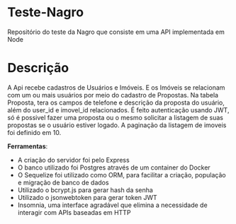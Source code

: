 # Teste-Nagro
Repositório do teste da Nagro que consiste em uma API implementada em Node

# Descrição

A Api recebe cadastros de Usuários e Imóveis. E os Imóveis se relacionam com um ou mais usuários por meio do cadastro de Propostas.
Na tabela Proposta, tera os campos de telefone e descrição da proposta do usuário, além do user_id e imovel_id relacionados.
É feito autenticação usando JWT, só é possivel fazer uma proposta ou o mesmo solicitar a listagem de suas propostas se o usuário estiver logado. 
A paginação da listagem de imoveis foi definido em 10.

**Ferramentas**:

- A criação do servidor foi pelo Express
- O banco utilizado foi Postgres através de um container do Docker
- O Sequelize foi utilizado como ORM, para facilitar a criação, população e migração de banco de dados
- Utilizado o bcrypt.js para gerar hash da senha
- Utilizado o jsonwebtoken para gerar token JWT
- Insomnia, uma interface agradável que elimina a necessidade de interagir com APIs baseadas em HTTP

